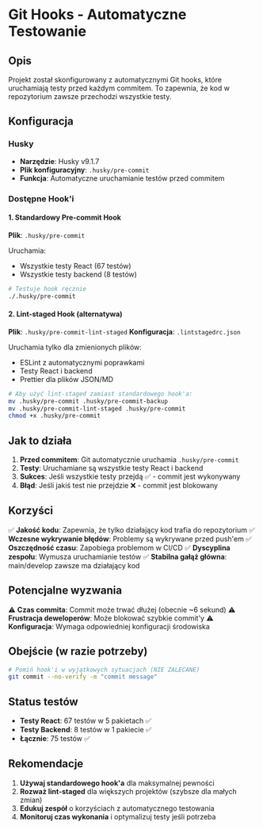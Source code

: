 # Git Hooks - Automatyczne Testowanie

## Opis

Projekt został skonfigurowany z automatycznymi Git hooks, które uruchamiają testy przed każdym commitem. To zapewnia, że kod w repozytorium zawsze przechodzi wszystkie testy.

## Konfiguracja

### Husky
- **Narzędzie**: Husky v9.1.7
- **Plik konfiguracyjny**: `.husky/pre-commit`
- **Funkcja**: Automatyczne uruchamianie testów przed commitem

### Dostępne Hook'i

#### 1. Standardowy Pre-commit Hook
**Plik**: `.husky/pre-commit`

Uruchamia:
- Wszystkie testy React (67 testów)
- Wszystkie testy backend (8 testów)

```bash
# Testuje hook ręcznie
./.husky/pre-commit
```

#### 2. Lint-staged Hook (alternatywa)
**Plik**: `.husky/pre-commit-lint-staged`
**Konfiguracja**: `.lintstagedrc.json`

Uruchamia tylko dla zmienionych plików:
- ESLint z automatycznymi poprawkami
- Testy React i backend
- Prettier dla plików JSON/MD

```bash
# Aby użyć lint-staged zamiast standardowego hook'a:
mv .husky/pre-commit .husky/pre-commit-backup
mv .husky/pre-commit-lint-staged .husky/pre-commit
chmod +x .husky/pre-commit
```

## Jak to działa

1. **Przed commitem**: Git automatycznie uruchamia `.husky/pre-commit`
2. **Testy**: Uruchamiane są wszystkie testy React i backend
3. **Sukces**: Jeśli wszystkie testy przejdą ✅ - commit jest wykonywany
4. **Błąd**: Jeśli jakiś test nie przejdzie ❌ - commit jest blokowany

## Korzyści

✅ **Jakość kodu**: Zapewnia, że tylko działający kod trafia do repozytorium
✅ **Wczesne wykrywanie błędów**: Problemy są wykrywane przed push'em
✅ **Oszczędność czasu**: Zapobiega problemom w CI/CD
✅ **Dyscyplina zespołu**: Wymusza uruchamianie testów
✅ **Stabilna gałąź główna**: main/develop zawsze ma działający kod

## Potencjalne wyzwania

⚠️ **Czas commita**: Commit może trwać dłużej (obecnie ~6 sekund)
⚠️ **Frustracja deweloperów**: Może blokować szybkie commit'y
⚠️ **Konfiguracja**: Wymaga odpowiedniej konfiguracji środowiska

## Obejście (w razie potrzeby)

```bash
# Pomiń hook'i w wyjątkowych sytuacjach (NIE ZALECANE)
git commit --no-verify -m "commit message"
```

## Status testów

- **Testy React**: 67 testów w 5 pakietach ✅
- **Testy Backend**: 8 testów w 1 pakiecie ✅
- **Łącznie**: 75 testów ✅

## Rekomendacje

1. **Używaj standardowego hook'a** dla maksymalnej pewności
2. **Rozważ lint-staged** dla większych projektów (szybsze dla małych zmian)
3. **Edukuj zespół** o korzyściach z automatycznego testowania
4. **Monitoruj czas wykonania** i optymalizuj testy jeśli potrzeba